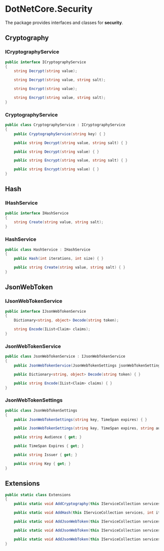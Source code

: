 # DotNetCore.Security

The package provides interfaces and classes for **security**.

## Cryptography

### ICryptographyService

```cs
public interface ICryptographyService
{
    string Decrypt(string value);

    string Decrypt(string value, string salt);

    string Encrypt(string value);

    string Encrypt(string value, string salt);
}
```

### CryptographyService

```cs
public class CryptographyService : ICryptographyService
{
    public CryptographyService(string key) { }

    public string Decrypt(string value, string salt) { }

    public string Decrypt(string value) { }

    public string Encrypt(string value, string salt) { }

    public string Encrypt(string value) { }
}
```

## Hash

### IHashService

```cs
public interface IHashService
{
    string Create(string value, string salt);
}
```

### HashService

```cs
public class HashService : IHashService
{
    public Hash(int iterations, int size) { }

    public string Create(string value, string salt) { }
}
```

## JsonWebToken

### IJsonWebTokenService

```cs
public interface IJsonWebTokenService
{
    Dictionary<string, object> Decode(string token);

    string Encode(IList<Claim> claims);
}
```

### JsonWebTokenService

```cs
public class JsonWebTokenService : IJsonWebTokenService
{
    public JsonWebTokenService(JsonWebTokenSettings jsonWebTokenSettings) { }

    public Dictionary<string, object> Decode(string token) { }

    public string Encode(IList<Claim> claims) { }
}
```

### JsonWebTokenSettings

```cs
public class JsonWebTokenSettings
{
    public JsonWebTokenSettings(string key, TimeSpan expires) { }

    public JsonWebTokenSettings(string key, TimeSpan expires, string audience, string issuer) : this(key, expires) { }

    public string Audience { get; }

    public TimeSpan Expires { get; }

    public string Issuer { get; }

    public string Key { get; }
}
```

## Extensions

```cs
public static class Extensions
{
    public static void AddCryptography(this IServiceCollection services, string key) { }

    public static void AddHash(this IServiceCollection services, int iterations, int size) { }

    public static void AddJsonWebToken(this IServiceCollection services, string key, TimeSpan expires) { }

    public static void AddJsonWebToken(this IServiceCollection services, string key, TimeSpan expires, string audience, string issuer) { }

    public static void AddJsonWebToken(this IServiceCollection services, JsonWebTokenSettings jsonWebTokenSettings) { }
}
```
